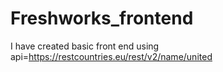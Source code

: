 # Freshworks_frontend
I have created basic front end using api=https://restcountries.eu/rest/v2/name/united
